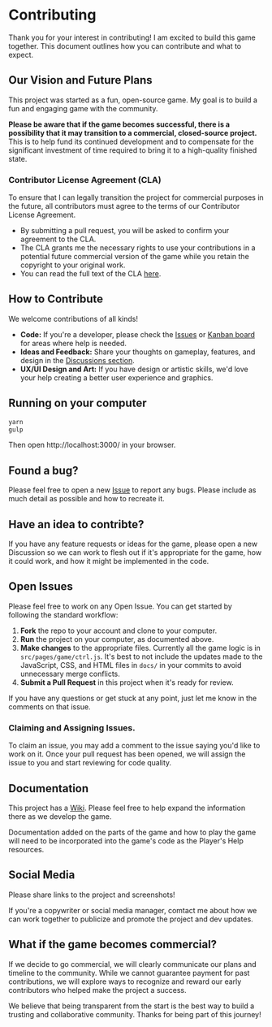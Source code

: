 # Contributing

Thank you for your interest in contributing!
I am excited to build this game together.
This document outlines how you can contribute and what to expect.

## Our Vision and Future Plans

This project was started as a fun, open-source game. My goal is to build a fun and engaging game with the community.

**Please be aware that if the game becomes successful, there is a possibility that it may transition to a commercial, closed-source project.** This is to help fund its continued development and to compensate for the significant investment of time required to bring it to a high-quality finished state.

### Contributor License Agreement (CLA)

To ensure that I can legally transition the project for commercial purposes in the future, all contributors must agree to the terms of our Contributor License Agreement.

*   By submitting a pull request, you will be asked to confirm your agreement to the CLA.
*   The CLA grants me the necessary rights to use your contributions in a potential future commercial version of the game while you retain the copyright to your original work.
*   You can read the full text of the CLA [here](https://github.com/YodasWs/Empires-4x/blob/master/CLA.md).

## How to Contribute

We welcome contributions of all kinds!

*   **Code:** If you're a developer, please check the [Issues](https://github.com/YodasWs/Empires-4x/issues) or [Kanban board](https://github.com/users/YodasWs/projects/3/) for areas where help is needed.
*   **Ideas and Feedback:** Share your thoughts on gameplay, features, and design in the [Discussions section](https://github.com/YodasWs/Empires-4x/discussions).
*   **UX/UI Design and Art:** If you have design or artistic skills, we'd love your help creating a better user experience and graphics.

## Running on your computer

```bash
yarn
gulp
```
Then open http://localhost:3000/ in your browser.

## Found a bug?

Please feel free to open a new [Issue](https://github.com/YodasWs/Empires-4x/issues) to report any bugs. Please include as much detail as possible and how to recreate it.

## Have an idea to contribte?

If you have any feature requests or ideas for the game, please open a new Discussion so we can work to flesh out if it's appropriate for the game, how it could work, and how it might be implemented in the code.

## Open Issues

Please feel free to work on any Open Issue. You can get started by following the standard workflow:
1. **Fork** the repo to your account and clone to your computer.
2. **Run** the project on your computer, as documented above.
3. **Make changes** to the appropriate files. Currently all the game logic is in `src/pages/game/ctrl.js`.
  It's best to not include the updates made to the JavaScript, CSS, and HTML files in `docs/` in your commits to avoid unnecessary merge conflicts.
4. **Submit a Pull Request** in this project when it's ready for review.

If you have any questions or get stuck at any point, just let me know in the comments on that issue.

### Claiming and Assigning Issues.

To claim an issue, you may add a comment to the issue saying you'd like to work on it. Once your pull request has been opened, we will assign the issue to you and start reviewing for code quality.

## Documentation

This project has a [Wiki](https://github.com/YodasWs/Empires-4x/wiki). Please feel free to help expand the information there as we develop the game.

Documentation added on the parts of the game and how to play the game will need to be incorporated into the game's code as the Player's Help resources.

## Social Media

Please share links to the project and screenshots!

If you're a copywriter or social media manager, comtact me about how we can work together to publicize and promote the project and dev updates.

## What if the game becomes commercial?

If we decide to go commercial, we will clearly communicate our plans and timeline to the community. While we cannot guarantee payment for past contributions, we will explore ways to recognize and reward our early contributors who helped make the project a success.

We believe that being transparent from the start is the best way to build a trusting and collaborative community. Thanks for being part of this journey!
